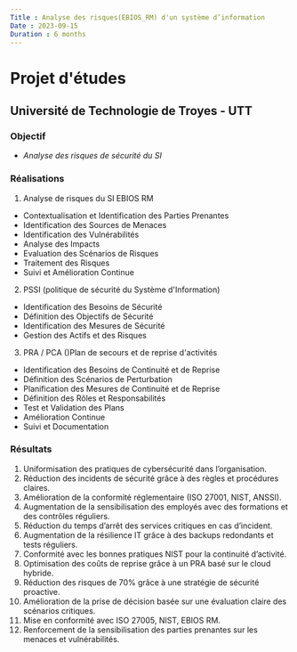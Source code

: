 ```yaml
---
Title : Analyse des risques(EBIOS_RM) d'un système d’information
Date : 2023-09-15
Duration : 6 months
---
```

# Projet d'études
## Université de Technologie de Troyes - UTT
### **Objectif** 
- *Analyse des risques de sécurité du SI*  

###  **Réalisations**
1. Analyse de risques du SI EBIOS RM
  - Contextualisation et Identification des Parties Prenantes
  - Identification des Sources de Menaces
  - Identification des Vulnérabilités
  - Analyse des Impacts
  - Evaluation des Scénarios de Risques
  - Traitement des Risques
  - Suivi et Amélioration Continue
2. PSSI (politique de sécurité du Système d'Information)
  - Identification des Besoins de Sécurité
  - Définition des Objectifs de Sécurité
  - Identification des Mesures de Sécurité
  - Gestion des Actifs et des Risques
3. PRA / PCA ()Plan de secours et de reprise d'activités
  - Identification des Besoins de Continuité et de Reprise
  - Définition des Scénarios de Perturbation
  - Planification des Mesures de Continuité et de Reprise
  - Définition des Rôles et Responsabilités
  - Test et Validation des Plans
  - Amélioration Continue
  - Suivi et Documentation


###  **Résultats**
1. Uniformisation des pratiques de cybersécurité dans l’organisation.
2. Réduction des incidents de sécurité grâce à des règles et procédures claires.
3. Amélioration de la conformité réglementaire (ISO 27001, NIST, ANSSI).
4. Augmentation de la sensibilisation des employés avec des formations et des contrôles réguliers.
5. Réduction du temps d’arrêt des services critiques en cas d’incident.
6. Augmentation de la résilience IT grâce à des backups redondants et tests réguliers.
7. Conformité avec les bonnes pratiques NIST pour la continuité d’activité.
8. Optimisation des coûts de reprise grâce à un PRA basé sur le cloud hybride.
9. Réduction des risques de 70% grâce à une stratégie de sécurité proactive.
10. Amélioration de la prise de décision basée sur une évaluation claire des scénarios critiques.
11. Mise en conformité avec ISO 27005, NIST, EBIOS RM.
12. Renforcement de la sensibilisation des parties prenantes sur les menaces et vulnérabilités.

